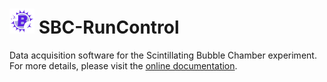 
# <img src="resources/sbc_icon_white.png" width=40 height=40> SBC-RunControl
Data acquisition software for the Scintillating Bubble Chamber experiment. For more details, please visit the [online documentation](https://runcontrol.readthedocs.io).

